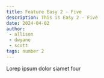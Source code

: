 ```yaml
---
title: Feature Easy 2 - Five
description: This is Easy 2 - Five
date: 2024-04-02
author: 
 - allison
 - dwyane
 - scott
tags: number 2
---
```


Lorep ipsum dolor siamet four
